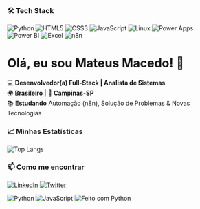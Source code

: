 ### 🛠 Tech Stack

![Python](https://img.shields.io/badge/-Python-3776AB?logo=python&logoColor=white)
![HTML5](https://img.shields.io/badge/-HTML5-E34F26?logo=html5&logoColor=white)
![CSS3](https://img.shields.io/badge/-CSS3-1572B6?logo=css3&logoColor=white)
![JavaScript](https://img.shields.io/badge/-JavaScript-F7DF1E?logo=javascript&logoColor=black)
![Linux](https://img.shields.io/badge/-Linux-FCC624?logo=linux&logoColor=black)
![Power Apps](https://img.shields.io/badge/-Power_Apps-742774?logo=microsoft-powerapps&logoColor=white)
![Power BI](https://img.shields.io/badge/-Power_BI-F2C811?logo=powerbi&logoColor=black)
![Excel](https://img.shields.io/badge/-Excel-217346?logo=microsoftexcel&logoColor=white)
![n8n](https://img.shields.io/badge/-AUTOMAÇÃO(n8n)-00ADEF?logo=n8n&logoColor=white)

# Olá, eu sou Mateus Macedo! 👋

💻 **Desenvolvedor(a) Full-Stack | Analista de Sistemas**  
🌍 **Brasileiro** | 🏡 **Campinas-SP**  
📚 **Estudando** Automação (n8n), Solução de Problemas & Novas Tecnologias  

### 📈 Minhas Estatísticas

![Top Langs](https://github-readme-stats.vercel.app/api/top-langs/?username=macedocedo&layout=compact&theme=dracula)


### 📫 Como me encontrar

[![LinkedIn](https://img.shields.io/badge/-LinkedIn-0A66C2?logo=linkedin)](https://linkedin.com/in/seu-perfil)
[![Twitter](https://img.shields.io/badge/-Twitter-1DA1F2?logo=twitter)](https://twitter.com/seu-perfil)

<img src="URL-DA-BADGE" alt="Python" /> <img src="URL-DA-BADGE" alt="JavaScript" />
![Feito com Python](https://img.shields.io/badge/-Feito_com_Python-3776AB?logo=python)
